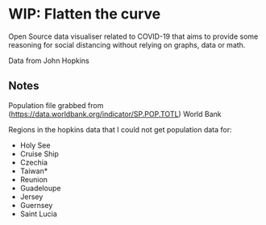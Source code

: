 # WIP: Flatten the curve
Open Source data visualiser related to COVID-19 that aims to provide some reasoning for social distancing without relying on graphs, data or math.

Data from John Hopkins

## Notes
Population file grabbed from (https://data.worldbank.org/indicator/SP.POP.TOTL) World Bank

Regions in the hopkins data that I could not get population data for:

- Holy See
- Cruise Ship
- Czechia
- Taiwan*
- Reunion
- Guadeloupe
- Jersey
- Guernsey
- Saint Lucia